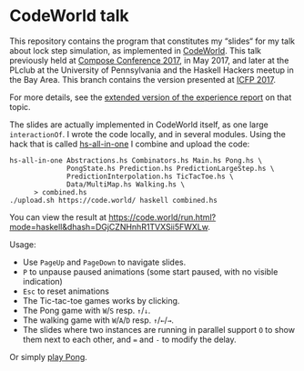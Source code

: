 CodeWorld talk
==============

This repository contains the program that constitutes my “slides“ for my talk
about lock step simulation, as implemented in [CodeWorld]. This talk previously
held at [Compose Conference 2017], in May 2017, and later at the PLclub at the
University of Pennsylvania and the Haskell Hackers meetup in the Bay Area. This
branch contains the version presented at [ICFP 2017].

For more details, see the [extended version of the experience
report](https://arxiv.org/abs/1705.09704) on that topic.

The slides are actually implemented in CodeWorld itself, as one large
`interactionOf`. I wrote the code locally, and in several modules. Using the
hack that is called [hs-all-in-one] I combine and upload the code:

    hs-all-in-one Abstractions.hs Combinators.hs Main.hs Pong.hs \
                  PongState.hs Prediction.hs PredictionLargeStep.hs \
                  PredictionInterpolation.hs TicTacToe.hs \
                  Data/MultiMap.hs Walking.hs \
		  > combined.hs
    ./upload.sh https://code.world/ haskell combined.hs

You can view the result at
<https://code.world/run.html?mode=haskell&dhash=DGjCZNHnhR1TVXSii5FWXLw>.

Usage:
 * Use `PageUp` and `PageDown` to navigate slides.
 * `P` to unpause paused animations (some start paused, with no visible indication)
 * `Esc` to reset animations
 * The Tic-tac-toe games works by clicking.
 * The Pong game with `W`/`S` resp. `↑`/`↓`.
 * The walking game with `W`/`A`/`D` resp. `↑`/`←`/`→`.
 * The slides where two instances are running in parallel support `O` to show
   them next to each other, and `=` and `-` to modify the delay.

Or simply [play Pong].

[CodeWorld]: https://code.world/
[Compose Conference 2017]: http://www.composeconference.org/2017/program/
[ICFP 2017]: http://conf.researchr.org/home/icfp-2017
[hs-all-in-one]: https://github.com/nomeata/hs-all-in-one
[play Pong]: https://is.gd/codeworldpong-
